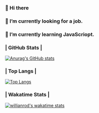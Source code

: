### 👋 Hi there 

### 🔭 <b>I’m currently looking for a job.</b>

### 🌱 I’m currently learning JavaScriopt.

<!--
**pashokmi/pashokmi** is a ✨ _special_ ✨ repository because its `README.md` (this file) appears on your GitHub profile.

Here are some ideas to get you started:

- 🔭 I’m currently working on ...
- 🌱 I’m currently learning ...
- 👯 I’m looking to collaborate on ...
- 🤔 I’m looking for help with ...
- 💬 Ask me about ...
- 📫 How to reach me: ...
- 😄 Pronouns: ...
- ⚡ Fun fact: ...
-->

### | GitHub Stats |

[![Anurag's GitHub stats](https://github-readme-stats.vercel.app/api?username=pashokmi&show_icons=true&theme=tokyonight)](https://github.com/anuraghazra/github-readme-stats)

### | Top Langs |

[![Top Langs](https://github-readme-stats.vercel.app/api/top-langs/?username=pashokmi&layout=compact&theme=tokyonight)](https://github.com/anuraghazra/github-readme-stats)

### | Wakatime Stats |

[![willianrod's wakatime stats](https://github-readme-stats.vercel.app/api/wakatime?username=pashokmi&layout=compact)](https://github.com/anuraghazra/github-readme-stats)
